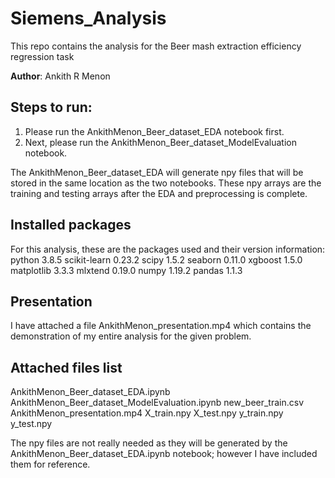 # Siemens_Analysis
This repo contains the analysis for the Beer mash extraction efficiency regression task

**Author**: Ankith R Menon

## Steps to run:

1. Please run the AnkithMenon_Beer_dataset_EDA notebook first.
2. Next, please run the AnkithMenon_Beer_dataset_ModelEvaluation notebook.

The AnkithMenon_Beer_dataset_EDA will generate npy files that will be stored in the same location as the two notebooks. These npy arrays are the training and testing arrays after the EDA and preprocessing is complete.

## Installed packages
For this analysis, these are the packages used and their version information:
python                    3.8.5
scikit-learn              0.23.2
scipy                     1.5.2
seaborn                   0.11.0
xgboost                   1.5.0
matplotlib                3.3.3
mlxtend                   0.19.0
numpy                     1.19.2
pandas                    1.1.3

## Presentation
I have attached a file AnkithMenon_presentation.mp4 which contains the demonstration of my entire analysis for the given problem.

## Attached files list
AnkithMenon_Beer_dataset_EDA.ipynb
AnkithMenon_Beer_dataset_ModelEvaluation.ipynb
new_beer_train.csv
AnkithMenon_presentation.mp4
X_train.npy
X_test.npy
y_train.npy
y_test.npy

The npy files are not really needed as they will be generated by the AnkithMenon_Beer_dataset_EDA.ipynb notebook; however I have included them for reference.


